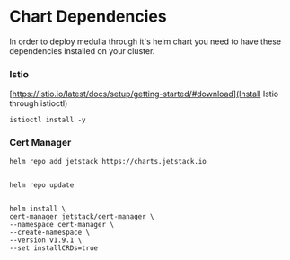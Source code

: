 
# Chart Dependencies

In order to deploy medulla through it's helm chart you need to have these dependencies installed on your cluster.

### Istio

[https://istio.io/latest/docs/setup/getting-started/#download](Install Istio through istioctl)

    istioctl install -y

### Cert Manager

    helm repo add jetstack https://charts.jetstack.io


    helm repo update


    helm install \
    cert-manager jetstack/cert-manager \
    --namespace cert-manager \
    --create-namespace \
    --version v1.9.1 \
    --set installCRDs=true

